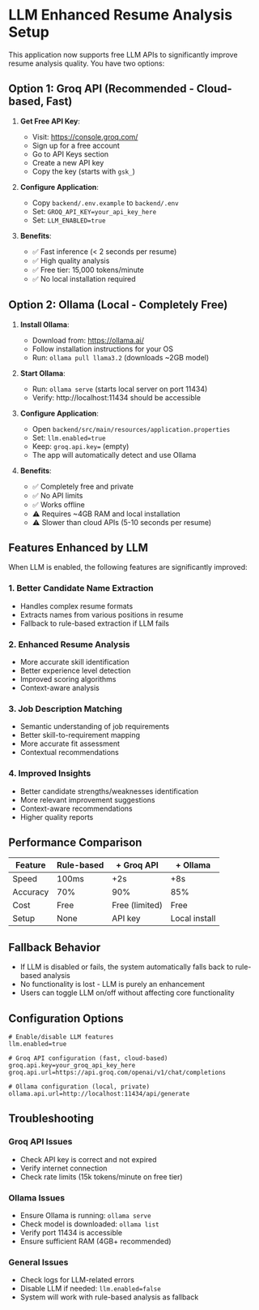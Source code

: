 # LLM Enhanced Resume Analysis Setup

This application now supports free LLM APIs to significantly improve resume analysis quality. You have two options:

## Option 1: Groq API (Recommended - Cloud-based, Fast)

1. **Get Free API Key**:

   - Visit: https://console.groq.com/
   - Sign up for a free account
   - Go to API Keys section
   - Create a new API key
   - Copy the key (starts with `gsk_`)

2. **Configure Application**:

   - Copy `backend/.env.example` to `backend/.env`
   - Set: `GROQ_API_KEY=your_api_key_here`
   - Set: `LLM_ENABLED=true`

3. **Benefits**:
   - ✅ Fast inference (< 2 seconds per resume)
   - ✅ High quality analysis
   - ✅ Free tier: 15,000 tokens/minute
   - ✅ No local installation required

## Option 2: Ollama (Local - Completely Free)

1. **Install Ollama**:

   - Download from: https://ollama.ai/
   - Follow installation instructions for your OS
   - Run: `ollama pull llama3.2` (downloads ~2GB model)

2. **Start Ollama**:

   - Run: `ollama serve` (starts local server on port 11434)
   - Verify: http://localhost:11434 should be accessible

3. **Configure Application**:

   - Open `backend/src/main/resources/application.properties`
   - Set: `llm.enabled=true`
   - Keep: `groq.api.key=` (empty)
   - The app will automatically detect and use Ollama

4. **Benefits**:
   - ✅ Completely free and private
   - ✅ No API limits
   - ✅ Works offline
   - ⚠️ Requires ~4GB RAM and local installation
   - ⚠️ Slower than cloud APIs (5-10 seconds per resume)

## Features Enhanced by LLM

When LLM is enabled, the following features are significantly improved:

### 1. **Better Candidate Name Extraction**

- Handles complex resume formats
- Extracts names from various positions in resume
- Fallback to rule-based extraction if LLM fails

### 2. **Enhanced Resume Analysis**

- More accurate skill identification
- Better experience level detection
- Improved scoring algorithms
- Context-aware analysis

### 3. **Job Description Matching**

- Semantic understanding of job requirements
- Better skill-to-requirement mapping
- More accurate fit assessment
- Contextual recommendations

### 4. **Improved Insights**

- Better candidate strengths/weaknesses identification
- More relevant improvement suggestions
- Context-aware recommendations
- Higher quality reports

## Performance Comparison

| Feature  | Rule-based | + Groq API     | + Ollama      |
| -------- | ---------- | -------------- | ------------- |
| Speed    | 100ms      | +2s            | +8s           |
| Accuracy | 70%        | 90%            | 85%           |
| Cost     | Free       | Free (limited) | Free          |
| Setup    | None       | API key        | Local install |

## Fallback Behavior

- If LLM is disabled or fails, the system automatically falls back to rule-based analysis
- No functionality is lost - LLM is purely an enhancement
- Users can toggle LLM on/off without affecting core functionality

## Configuration Options

```properties
# Enable/disable LLM features
llm.enabled=true

# Groq API configuration (fast, cloud-based)
groq.api.key=your_groq_api_key_here
groq.api.url=https://api.groq.com/openai/v1/chat/completions

# Ollama configuration (local, private)
ollama.api.url=http://localhost:11434/api/generate
```

## Troubleshooting

### Groq API Issues

- Check API key is correct and not expired
- Verify internet connection
- Check rate limits (15k tokens/minute on free tier)

### Ollama Issues

- Ensure Ollama is running: `ollama serve`
- Check model is downloaded: `ollama list`
- Verify port 11434 is accessible
- Ensure sufficient RAM (4GB+ recommended)

### General Issues

- Check logs for LLM-related errors
- Disable LLM if needed: `llm.enabled=false`
- System will work with rule-based analysis as fallback
